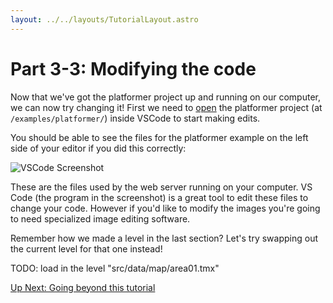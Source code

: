 ```yaml
---
layout: ../../layouts/TutorialLayout.astro
---
```

# Part 3-3: Modifying the code
Now that we've got the platformer project up and running on our computer, we can now try changing it! First we need to [open](https://code.visualstudio.com/docs/editor/workspaces) the platformer project (at `/examples/platformer/`) inside VSCode to start making edits.

You should be able to see the files for the platformer example on the left side of your editor if you did this correctly:

<img alt="VSCode Screenshot" class="large" src="/img/tutorial/VSCode-platformer-files.webp"/>

These are the files used by the web server running on your computer. VS Code (the program in the screenshot) is a great tool to edit these files to change your code. However if you'd like to modify the images you're going to need specialized image editing software.

Remember how we made a level in the last section? Let's try swapping out the current level for that one instead!

TODO: load in the level "src/data/map/area01.tmx"

<a href="/tutorial/part-4-going-beyond" class="next">Up Next: Going beyond this tutorial</a>